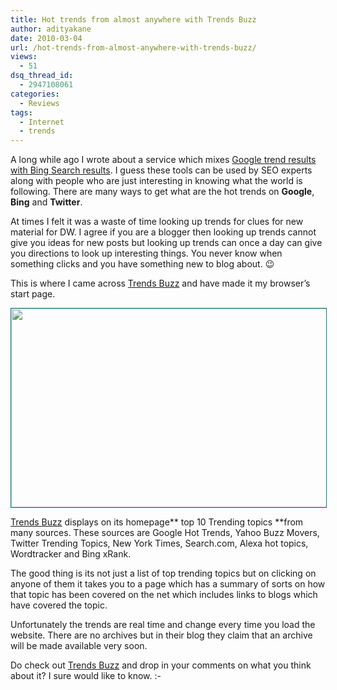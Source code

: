 ```yaml
---
title: Hot trends from almost anywhere with Trends Buzz
author: adityakane
date: 2010-03-04
url: /hot-trends-from-almost-anywhere-with-trends-buzz/
views:
  - 51
dsq_thread_id:
  - 2947108061
categories:
  - Reviews
tags:
  - Internet
  - trends
---
```

A long while ago I wrote about a service which mixes [Google trend results with Bing Search results][1]. I guess these tools can be used by SEO experts along with people who are just interesting in knowing what the world is following. There are many ways to get what are the hot trends on **Google**, **Bing** and **Twitter**.

At times I felt it was a waste of time looking up trends for clues for new material for DW. I agree if you are a blogger then looking up trends cannot give you ideas for new posts but looking up trends can once a day can give you directions to look up interesting things. You never know when something clicks and you have something new to blog about. 😉

This is where I came across <a href="http://trendsbuzz.com/" onclick="_gaq.push(['_trackEvent', 'outbound-article', 'http://trendsbuzz.com/', 'Trends Buzz']);" >Trends Buzz</a> and have made it my browser&#8217;s start page.

<a rel="attachment wp-att-21172" href="http://devilsworkshop.org/hot-trends-from-almost-anywhere-with-trends-buzz/trends_buzz/"><img class="alignnone size-full wp-image-21172" style="border: 1px solid teal" title="trends_buzz" src="http://cdn.devilsworkshop.org/files/2010/03/trends_buzz.png" alt="" width="550" height="318" /></a>

<a href="http://trendsbuzz.com/" onclick="_gaq.push(['_trackEvent', 'outbound-article', 'http://trendsbuzz.com/', 'Trends Buzz']);" >Trends Buzz</a> displays on its homepage** top 10 Trending topics **from many sources. These sources are Google Hot Trends, Yahoo Buzz Movers, Twitter Trending Topics, New York Times, Search.com, Alexa hot topics, Wordtracker and Bing xRank.

The good thing is its not just a list of top trending topics but on clicking on anyone of them it takes you to a page which has a summary of sorts on how that topic has been covered on the net which includes links to blogs which have covered the topic.

Unfortunately the trends are real time and change every time you load the website. There are no archives but in their blog they claim that an archive will be made available very soon.

Do check out <a href="http://trendsbuzz.com/" onclick="_gaq.push(['_trackEvent', 'outbound-article', 'http://trendsbuzz.com/', 'Trends Buzz']);" >Trends Buzz</a> and drop in your comments on what you think about it? I sure would like to know. <img src="http://devilsworkshop.org/wp-includes/images/smilies/simple-smile.png" alt=":-)" class="wp-smiley" style="height: 1em; max-height: 1em;" />

 [1]: http://devilsworkshop.org/trendybing-google-trends-bings-results/ "Google trend results with Bing Search results"
